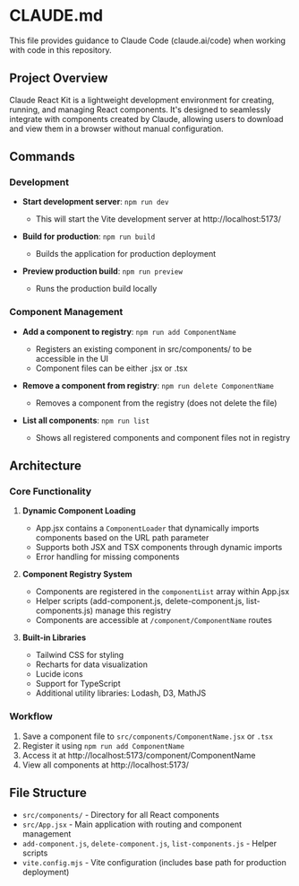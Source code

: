 # CLAUDE.md

This file provides guidance to Claude Code (claude.ai/code) when working with code in this repository.

## Project Overview

Claude React Kit is a lightweight development environment for creating, running, and managing React components. It's designed to seamlessly integrate with components created by Claude, allowing users to download and view them in a browser without manual configuration.

## Commands

### Development

- **Start development server**: `npm run dev`
  - This will start the Vite development server at http://localhost:5173/

- **Build for production**: `npm run build`
  - Builds the application for production deployment

- **Preview production build**: `npm run preview`
  - Runs the production build locally

### Component Management

- **Add a component to registry**: `npm run add ComponentName`
  - Registers an existing component in src/components/ to be accessible in the UI
  - Component files can be either .jsx or .tsx

- **Remove a component from registry**: `npm run delete ComponentName`
  - Removes a component from the registry (does not delete the file)

- **List all components**: `npm run list`
  - Shows all registered components and component files not in registry

## Architecture

### Core Functionality

1. **Dynamic Component Loading**
   - App.jsx contains a `ComponentLoader` that dynamically imports components based on the URL path parameter
   - Supports both JSX and TSX components through dynamic imports
   - Error handling for missing components

2. **Component Registry System**
   - Components are registered in the `componentList` array within App.jsx
   - Helper scripts (add-component.js, delete-component.js, list-components.js) manage this registry
   - Components are accessible at `/component/ComponentName` routes

3. **Built-in Libraries**
   - Tailwind CSS for styling
   - Recharts for data visualization
   - Lucide icons
   - Support for TypeScript
   - Additional utility libraries: Lodash, D3, MathJS

### Workflow

1. Save a component file to `src/components/ComponentName.jsx` or `.tsx`
2. Register it using `npm run add ComponentName`
3. Access it at http://localhost:5173/component/ComponentName
4. View all components at http://localhost:5173/

## File Structure

- `src/components/` - Directory for all React components
- `src/App.jsx` - Main application with routing and component management
- `add-component.js`, `delete-component.js`, `list-components.js` - Helper scripts
- `vite.config.mjs` - Vite configuration (includes base path for production deployment)